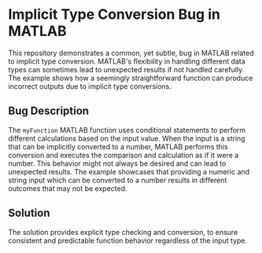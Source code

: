 # Implicit Type Conversion Bug in MATLAB
This repository demonstrates a common, yet subtle, bug in MATLAB related to implicit type conversion.  MATLAB's flexibility in handling different data types can sometimes lead to unexpected results if not handled carefully.  The example shows how a seemingly straightforward function can produce incorrect outputs due to implicit type conversions.

## Bug Description
The `myFunction` MATLAB function uses conditional statements to perform different calculations based on the input value. When the input is a string that can be implicitly converted to a number, MATLAB performs this conversion and executes the comparison and calculation as if it were a number. This behavior might not always be desired and can lead to unexpected results. The example showcases that providing a numeric and string input which can be converted to a number results in different outcomes that may not be expected.

## Solution
The solution provides explicit type checking and conversion, to ensure consistent and predictable function behavior regardless of the input type.